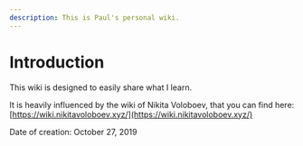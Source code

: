 ```yaml
---
description: This is Paul's personal wiki.
---
```


# Introduction

This wiki is designed to easily share what I learn. 

It is heavily influenced by the wiki of Nikita Voloboev, that you can find here: [https://wiki.nikitavoloboev.xyz/](https://wiki.nikitavoloboev.xyz/)

Date of creation: October 27, 2019

